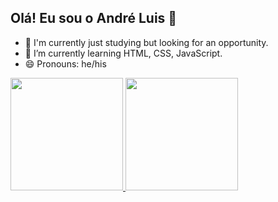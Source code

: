 ## Olá! Eu sou o André Luis 👋

- 🔭 I'm currently just studying but looking for an opportunity.
- 🌱 I’m currently learning HTML, CSS, JavaScript.
- 😄 Pronouns: he/his

<div>
  <a href="https://github.com/andreluisnr">
  <img height="180em" src="https://github-readme-stats.vercel.app/api?username=andreluisnr$show_icons=true$theme-dracula$include_all_commits=true$count_private=true"/>
  <img height="180em" src=""/>
</div>
  
   
